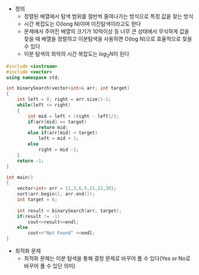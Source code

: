 - 정의
	- 정렬된 배열에서 탐색 범위를 절반씩 줄여나가는 방식으로 특정 값을 찾는 방식
	- 시간 복잡도는 O(long N)이며 이진탐색이라고도 한다
	- 문제에서 주어진 배열의 크기가 10억이상 등 너무 큰 상태에서 무식하게 값을 찾을 때 배열을 정렬하고 이분탐색을 사용하면 O(log N)으로 효율적으로 찾을 수 있다
	- 이분 탐색의 최악의 시간 복잡도는 $log_2N$이 된다
```C++
#include <iostream>
#include <vector>
using namespace std;

int binarySearch(vector<int>& arr, int target)
{
	int left = 0, right = arr.size()-1;
	while(left <= right)
	{
		int mid = left + (right - left)/2;
		if(arr[mid] == target)
			return mid;
		else if(arr[mid] < target)
			left = mid + 1;
		else
			right = mid -1;
	}
	return -1;
}

int main()
{
	vector<int> arr = {1,3,6,9,21,22,30};
	sort(arr.begin(), arr.end());
	int target = 6;
	
	int result = binarySearch(arr, target);
	if(result != -1)
		cout<<result<<endl;
	else
		cout<<"Not Found" <<endl;
}
```
- 최적화 문제
	- 최적화 문제는 이분 탐색을 통해 결정 문제로 바꾸어 풀 수 있다(Yes or No로 바꾸어 풀 수 있단 의미)